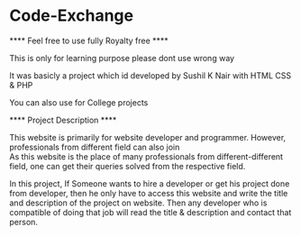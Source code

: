 # Code-Exchange

**** Feel free to use fully Royalty free ****

This is only for learning purpose please dont use wrong way

It was basicly a project which id developed by Sushil K Nair with HTML CSS & PHP

You can also use for College projects


**** Project Description ****

This website is primarily for website developer and programmer. However, professionals from different field can also join  
As this website is the place of many professionals from different-different field, one can get their queries solved from the respective field.

In this project, If Someone wants to hire a developer or get his project done from developer, then he only have to access this website and write the title and description of the project on website. Then any developer who is compatible of doing that job will read the title & description and contact that person.  
